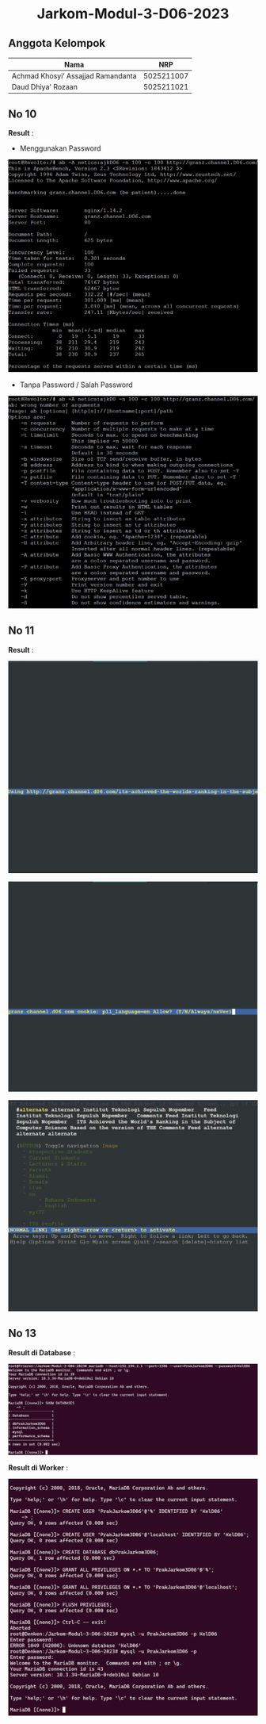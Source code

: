# <div align="center"><p>Jarkom-Modul-3-D06-2023</p></div>

## Anggota Kelompok

| Nama                               | NRP        |
| ---------------------------------- | ---------- |
| Achmad Khosyi’ Assajjad Ramandanta | 5025211007 |
| Daud Dhiya' Rozaan                 | 5025211021 |

## No 10

**Result** :

- Menggunakan Password

![Alt text](images/image.png)

- Tanpa Password / Salah Password

![Alt text](images/image-1.png)

## No 11

**Result** :

![Alt text](images/image-2.png)

![Alt text](images/image-3.png)

![Alt text](images/image-4.png)

## No 13

**Result di Database** :

![Alt text](images/image-5.png)

**Result di Worker** :

![Alt text](images/image-6.png)

